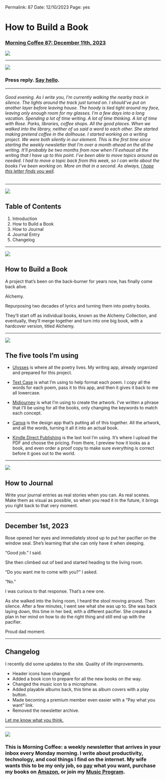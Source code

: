 
Permalink: 87
Date: 12/10/2023
Page: yes

# How to Build a Book

### [Morning Coffee 87: December 11th, 2023](https://nashp.com/87)

![](https://i.imgur.com/QTwxuKJ.jpg)

---- 

![](https://i.imgur.com/o3eYxZ6.jpg)

### Press reply. [Say hello](mailto:nashp@me.com).

---- 

###### Good evening. As I write you, I’m currently walking the nearby track in silence. The lights around the track just turned on. I should’ve put on another layer before leaving house. The hoody is tied tight around my face, leaving only enough room for my glasses. I’m a few days into a long vacation. Spending a lot of time writing. A lot of time thinking. A lot of time with Rose. Parks, libraries, coffee shops. All the good places. When we walked into the library, neither of us said a word to each other. She started making pretend coffee in the dollhouse. I started working on a writing project. We were both silently in our element. This is the first time since starting the weekly newsletter that I’m over a month ahead on the all the writing. It’ll probably be two months from now when I’ll exhaust all the writing that I have up to this point. I’ve been able to move topics around as needed. I had to move a topic back from this week, so I can write about the books I’ve been working on. More on that in a second. As always, [I hope this letter finds you well](mailto:nashp@me.com).

---- 

![](https://i.imgur.com/eO2hcg2.jpg)

## Table of Contents

1. Introduction
2. How to Build a Book
3. How to Journal
4. Journal Entry
5. Changelog

---- 

![](https://i.imgur.com/QTwxuKJ.jpg)

## How to Build a Book

A project that’s been on the back-burner for years now, has finally come back alive.

Alchemy.

Repurposing two decades of lyrics and turning them into poetry books.

They’ll start off as individual books, known as the Alchemy Collection, and eventually, they’ll merge together and turn into one big book, with a hardcover version, titled Alchemy.

---- 

![](https://i.imgur.com/dukHSpM.jpg)

## The five tools I’m using

- [Ulysses](https://apps.apple.com/us/app/ulysses-writing-app/id1225570693) is where all the poetry lives. My writing app, already organized and prepared for this project.

- [Text Case](https://apps.apple.com/us/app/text-case/id1407730596) is what I’m using to help format each poem. I copy all the words for each poem, pass it to this app, and then it gives it back to me all lowercase.

- [Midjourney](https://www.midjourney.com) is what I’m using to create the artwork. I’ve written a phrase that I’ll be using for all the books, only changing the keywords to match each concept.

- [Canva](https://apps.apple.com/app/id897446215) is the design app that’s putting all of this together. All the artwork, and all the words, turning it all it into an actual book.

- [Kindle Direct Publishing](https://kdp.amazon.com/en_US/bookshelf) is the last tool I’m using. It’s where I upload the PDF and choose the pricing. From there, I preview how it looks as a book, and even order a proof copy to make sure everything is correct before it goes out to the world.

---- 

![](https://i.imgur.com/xP5mAyV.jpg)

## How to Journal

Write your journal entries as real stories when you can. As real scenes. Make them as visual as possible, so when you read it in the future, it brings you right back to that very moment.

---- 

## December 1st, 2023

Rose opened her eyes and immediately stood up to put her pacifier on the window seal. She’s learning that she can only have it when sleeping.

 “Good job.” I said.

She then climbed out of bed and started heading to the living room. 

“Do you want me to come with you?” I asked. 

“No.”

I was curious to that response. That’s a new one.

As she walked into the living room, I heard the stool moving around. Then silence. After a few minutes, I went see what she was up to. She was back laying down, this time in her bed, with a different pacifier. She created a plan in her mind on how to do the right thing and still end up with the pacifier.

Proud dad moment.

---- 

## Changelog

I recently did some updates to the site. Quality of life improvements.

- Header icons have changed.
- Added a book icon to prepare for all the new books on the way.
- Changed the music icon to a microphone.
- Added playable albums back, this time as album covers with a play button.
- Made becoming a premium member even easier with a “Pay what you want” link.
- Removed the newsletter archive.

[Let me know what you think.](mailto:nashp@me.com)

---- 

![](https://i.imgur.com/MwejBou.jpg)

### This is Morning Coffee: a weekly newsletter that arrives in your inbox every Monday morning. I write about productivity, technology, and cool things I find on the internet. My wife wants this to be my only job, so [pay](https://buy.stripe.com/fZe4jqd135LRc4U4gj) what you want, purchase my books on [Amazon](https://www.amazon.com/dp/B0CQQG3JCF?binding=paperback&ref=dbs_dp_awt_sb_pc_tpbk), or join my [Music Program](https://patreon.com/nashp).
